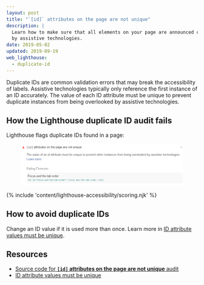 ```yaml
---
layout: post
title: "`[id]` attributes on the page are not unique"
description: |
  Learn how to make sure that all elements on your page are announced correctly
  by assistive technologies.
date: 2019-05-02
updated: 2019-09-19
web_lighthouse:
  - duplicate-id
---
```


Duplicate IDs are common validation errors that may break the accessibility of labels.
Assistive technologies typically only reference the first instance of an ID accurately.
The value of each ID attribute must be unique to prevent duplicate instances
from being overlooked by assistive technologies.

## How the Lighthouse duplicate ID audit fails

Lighthouse flags duplicate IDs found in a page:

<figure class="w-figure">
  <img class="w-screenshot" src="duplicate-id.png" alt="Lighthouse audit showing ID attributes on the page are not unique">
</figure>

{% include 'content/lighthouse-accessibility/scoring.njk' %}

## How to avoid duplicate IDs

Change an ID value if it is used more than once.
Learn more in
[ID attribute values must be unique](https://dequeuniversity.com/rules/axe/3.3/duplicate-id).

## Resources

- [Source code for **`[id]` attributes on the page are not unique** audit](https://github.com/GoogleChrome/lighthouse/blob/master/lighthouse-core/audits/accessibility/duplicate-id.js)
- [ID attribute values must be unique](https://dequeuniversity.com/rules/axe/3.3/duplicate-id)
